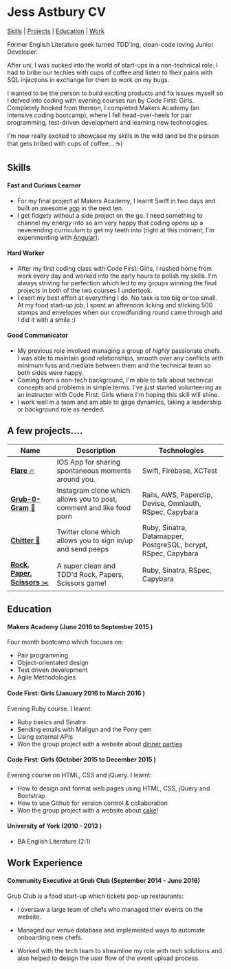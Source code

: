Jess Astbury CV
=================

[Skills](#Skills) | [Projects](#Projects) | [Education](#Education) | [Work](#Work)

Former English Literature geek turned TDD'ing, clean-code loving Junior Developer.

After uni, I was sucked into the world of start-ups in a non-technical role. I had to bribe our techies with cups of coffee and listen to their pains with SQL injections in exchange for them to work on my bugs.

I wanted to be the person to build exciting products and fix issues myself so I delved into coding with evening courses run by Code First: Girls. Completely hooked from thereon, I completed Makers Academy (an intensive coding bootcamp), where I fell head-over-heels for pair programming, test-driven development and learning new technologies.

I'm now really excited to showcase my skills in the wild (and be the person that gets bribed with cups of coffee... :coffee:)


## <a name="Skills">Skills</a>

#### Fast and Curious Learner

- For my final project at Makers Academy, I learnt Swift in two days and built an awesome [app](https://github.com/appflare/flare/tree/master) in the next ten.
- I get fidgety without a side project on the go. I need something to channel my energy into so am very happy that coding opens up a neverending curriculum to get my teeth into (right at this moment, I'm experimenting with [Angular](https://github.com/JAstbury/reddit-clone)).

#### Hard Worker

- After my first coding class with Code First: Girls, I rushed home from work every day and worked into the early hours to polish my skills. I'm always striving for perfection which led to my groups winning the final projects in both of the two courses I undertook.
- I exert my best effort at everything I do. No task is too big or too small. At my food start-up job, I spent an afternoon licking and sticking 500 stamps and envelopes when our crowdfunding round came through and I did it with a smile :)


#### Good Communicator

- My previous role involved managing a group of *highly* passionate chefs. I was able to maintain good relationships, smooth over any conflicts with minimum fuss and mediate between them and the technical team so both sides were happy.
- Coming from a non-tech background, I'm able to talk about technical concepts and problems in simple terms. I've just started volunteering as an instructor with Code First: Girls where I'm hoping this skill will shine.
- I work well in a team and am able to gage dynamics, taking a leadership or background role as needed.


## <a name="Projects">A few projects....</a>

| Name | Description | Technologies |
|------|-------------|--------------|
|[**Flare** :fire:](https://github.com/appflare/flare/tree/master)| IOS App for sharing spontaneous moments around you. | Swift, Firebase, XCTest |
|[**Grub-0-Gram** :pizza:](https://github.com/JAstbury/instagram-challenge)| Instagram clone which allows you to post, comment and like food porn | Rails, AWS, Paperclip, Devise, Omniauth, RSpec, Capybara|
|[**Chitter** :speech_balloon:](https://github.com/JAstbury/chitter-challenge)| Twitter clone which allows you to sign in/up and send peeps| Ruby, Sinatra, Datamapper, PostgreSQL, bcrypt, RSpec, Capybara|
|[**Rock, Paper, Scissors** :scissors: ](https://github.com/JAstbury/rps-challenge)| A super clean and TDD'd Rock, Papers, Scissors game! | Ruby, Sinatra, RSpec, Capybara|


## <a name="Education">Education</a>

#### Makers Academy (June 2016 to September 2015 )

Four month bootcamp which focuses on:
* Pair programming
* Object-orientated design
* Test driven development
* Agile Methodologies

#### Code First: Girls (January 2016 to March 2016 )

Evening Ruby course. I learnt:
*	Ruby basics and Sinatra
*	Sending emails with Mailgun and the Pony gem
*	Using external APIs
* Won the group project with a website about [dinner parties](http://limitless-tundra-81866.herokuapp.com)

#### Code First: Girls (October 2015 to December 2015 )

Evening course on HTML, CSS and jQuery. I learnt:
* How to design and format web pages using HTML, CSS, jQuery and Bootstrap
* How to use Github for version control & collaboration
* Won the group project with a website about [cake](http://jastbury.github.io)!

#### University of York (2010 - 2013 )

* BA English Literature (2:1)

## <a name="Work">Work Experience</a>

#### Community Executive at Grub Club (September 2014 - June 2016)

Grub Club is a food start-up which tickets pop-up restaurants:

* I oversaw a large team of chefs who managed their events on the website.

* Managed our venue database and implemented ways to automate onboarding new chefs.

* Worked with the tech team to streamline my role with tech solutions and also helped to design the user flow of the event upload process.
